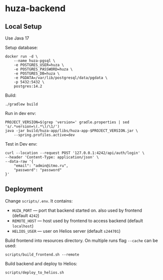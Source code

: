 # huza-backend

## Local Setup

Use Java 17

Setup database:
```shell
docker run -d \
    --name huza-pgsql \
    -e POSTGRES_USER=huza \
    -e POSTGRES_PASSWORD=huza \
    -e POSTGRES_DB=huza \
    -e PGDATA=/var/lib/postgresql/data/pgdata \
    -p 5432:5432 \
    postgres:14.2
```

Build:

```shell
./gradlew build
```

Run in dev env:

```shell
PROJECT_VERSION=$(grep 'version=' gradle.properties | sed 's/.*version=\(.*\)/\1/')
java -jar build/huza-app/libs/huza-app-$PROJECT_VERSION.jar \
    --spring.profiles.active=dev
```

Test in Dev env:

```shell
curl --location --request POST '127.0.0.1:4242/api/auth/login' \
--header 'Content-Type: application/json' \
--data-raw '{
    "email": "admin@itmo.ru",
    "password": "password"
}'
```

## Deployment

Change `scripts/.env`. It contains:
- `HUZA_PORT` — port that backend started on. also used by frontend (default `4242`)
- `REMOTE_HOST` — host used by frontend to access backend (default `localhost`)
- `HELIOS_USER` — user on Helios server (default `s244701`)

Build frontend into resources directory. On multiple runs flag `--cache` can be used:

```shell
scripts/build_frontend.sh --remote
```

Build backend and deploy to Helios:

```shell
scripts/deploy_to_helios.sh
```
